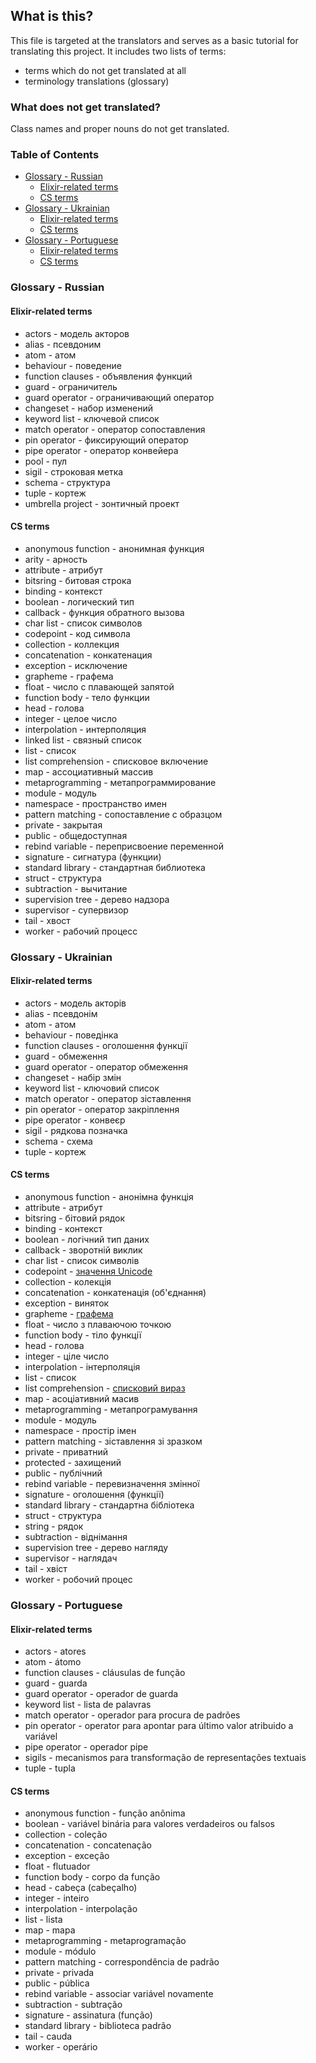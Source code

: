 ## What is this?

This file is targeted at the translators and serves as a basic tutorial for translating this project. It includes two lists of terms:
  - terms which do not get translated at all
  - terminology translations (glossary)

### What does not get translated?

Class names and proper nouns do not get translated.


### Table of Contents

- [Glossary - Russian](#glossary-russian)
  - [Elixir-related terms](#russian-elixir-related-terms)
  - [CS terms](#russian-cs-terms)
- [Glossary - Ukrainian](#glossary-ukrainian)
  - [Elixir-related terms](#ukrainian-elixir-related-terms)
  - [CS terms](#ukrainian-cs-terms)
- [Glossary - Portuguese](#glossary-portuguese)
  - [Elixir-related terms](#portuguese-elixir-related-terms)
  - [CS terms](#portuguese-cs-terms)

### <a name="glossary-russian"></a> Glossary - Russian

#### <a name="russian-elixir-related-terms"></a> Elixir-related terms

- actors - модель акторов
- alias - псевдоним
- atom - атом
- behaviour - поведение
- function clauses - объявления функций
- guard - ограничитель
- guard operator - ограничивающий оператор
- changeset - набор изменений
- keyword list - ключевой список
- match operator - оператор сопоставления
- pin operator - фиксирующий оператор
- pipe operator - оператор конвейера
- pool - пул
- sigil - строковая метка
- schema - структура
- tuple - кортеж
- umbrella project - зонтичный проект

#### <a name="russian-cs-terms"></a> CS terms

- anonymous function - анонимная функция
- arity - арность
- attribute - атрибут
- bitsring - битовая строка
- binding - контекст
- boolean - логический тип
- callback - функция обратного вызова
- char list - список символов
- codepoint - код символа
- collection - коллекция
- concatenation - конкатенация
- exception - исключение
- grapheme - графема
- float - число с плавающей запятой
- function body - тело функции
- head - голова
- integer - целое число
- interpolation - интерполяция
- linked list - связный список
- list - список
- list comprehension - списковое включение
- map - ассоциативный массив
- metaprogramming - метапрограммирование
- module - модуль
- namespace - пространство имен
- pattern matching - сопоставление с образцом
- private - закрытая
- public - общедоступная
- rebind variable - переприсвоение переменной
- signature - сигнатура (функции)
- standard library - стандартная библиотека
- struct - структура
- subtraction - вычитание
- supervision tree - дерево надзора
- supervisor - супервизор
- tail - хвост
- worker - рабочий процесс


### <a name="glossary-ukrainian"></a> Glossary - Ukrainian

#### <a name="ukrainian-elixir-related-terms"></a> Elixir-related terms

- actors - модель акторів
- alias - псевдонім
- atom - атом
- behaviour - поведінка
- function clauses - оголошення функції
- guard - обмеження
- guard operator - оператор обмеження
- changeset - набір змін
- keyword list - ключовий список
- match operator - оператор зіставлення
- pin operator - оператор закріплення
- pipe operator - конвеєр
- sigil - рядкова позначка
- schema - схема
- tuple - кортеж

#### <a name="ukrainian-cs-terms"></a> CS terms

- anonymous function - анонімна функція
- attribute - атрибут
- bitsring - бітовий рядок
- binding - контекст
- boolean - логічний тип даних
- callback - зворотній виклик
- char list - список символів
- codepoint - [значення Unicode](http://unicode.org/glossary/#code_point)
- collection - колекція
- concatenation - конкатенація (об'єднання)
- exception - виняток
- grapheme - [графема](https://uk.wikipedia.org/wiki/%D0%93%D1%80%D0%B0%D1%84%D0%B5%D0%BC%D0%B0)
- float - число з плаваючою точкою
- function body - тіло функції
- head - голова
- integer - ціле число
- interpolation - інтерполяція
- list - список
- list comprehension - [списковий вираз](https://uk.wikipedia.org/wiki/%D0%A1%D0%BF%D0%B8%D1%81%D0%BA%D0%BE%D0%B2%D1%96_%D0%B2%D0%B8%D1%80%D0%B0%D0%B7%D0%B8)
- map - асоціативний масив
- metaprogramming - метапрограмування
- module - модуль
- namespace - простір імен
- pattern matching - зіставлення зі зразком
- private - приватний
- protected - захищений
- public - публічний
- rebind variable - перевизначення змінної
- signature - оголошення (функції)
- standard library - стандартна бібліотека
- struct - структура
- string - рядок
- subtraction - віднімання
- supervision tree - дерево нагляду
- supervisor - наглядач
- tail - хвіст
- worker - робочий процес

### <a name="glossary-portuguese"></a> Glossary - Portuguese

#### <a name="portuguese-elixir-related-terms"></a> Elixir-related terms

- actors - atores
- atom - átomo
- function clauses - cláusulas de função
- guard - guarda
- guard operator - operador de guarda
- keyword list - lista de palavras
- match operator - operador para procura de padrões
- pin operator - operator para apontar para último valor atribuido a variável
- pipe operator - operador pipe
- sigils - mecanismos para transformação de representações textuais
- tuple - tupla

#### <a name="portuguese-cs-terms"></a> CS terms

- anonymous function - função anônima
- boolean - variável binária para valores verdadeiros ou falsos
- collection - coleção
- concatenation - concatenação
- exception - exceção
- float - flutuador
- function body - corpo da função
- head - cabeça (cabeçalho)
- integer - inteiro
- interpolation - interpolação
- list - lista
- map - mapa
- metaprogramming - metaprogramação
- module - módulo
- pattern matching - correspondência de padrão
- private - privada
- public - pública
- rebind variable - associar variável novamente
- subtraction - subtração
- signature - assinatura (função)
- standard library - biblioteca padrão
- tail - cauda
- worker - operário
